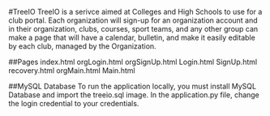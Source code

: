 #TreeIO
TreeIO is a serivce aimed at Colleges and High Schools to use for a club portal. Each organization will sign-up for an organization account and in their organization, clubs, courses, sport teams, and any other group can make a page that will have a calendar, bulletin, and make it easily editable by each club, managed by the Organization.

##Pages
index.html
orgLogin.html
orgSignUp.html
Login.html
SignUp.html
recovery.html
orgMain.html
Main.html

##MySQL Database
To run the application locally, you must install  MySQL Database and import the treeio.sql image. In the application.py file, change the login credential to your credentials.